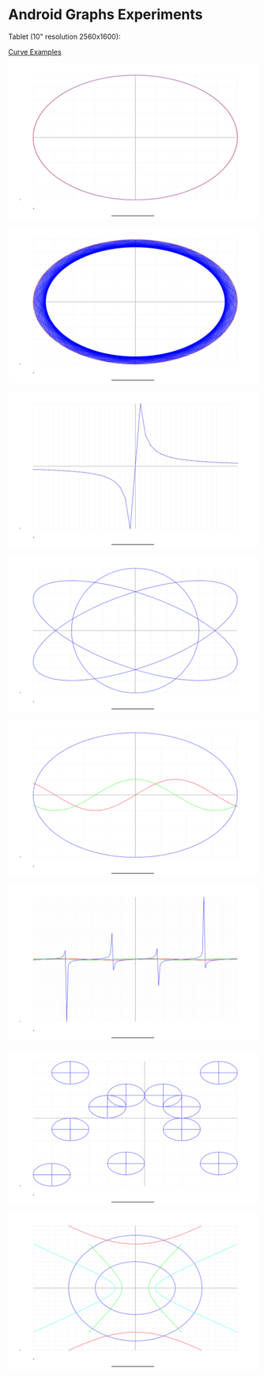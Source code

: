 Android Graphs Experiments
==========================

Tablet (10" resolution 2560x1600):

[Curve Examples](../../app/src/main/java/com/ai/engg/curves/x/y/examples/drawings/Curves.kt)

![Ring Curve](../images/RingCurves_Screenshot_20250311_203300.png)

![Ring Lines](../images/RingLines_Screenshot_20250311_203242.png)

![Half Curve](../images/OneHalfCurve_Screenshot_20250311_211513.png)

![Ellipses with Circle](../images/EllipsesWithCircle_Screenshot_20250311_213719.png)

![Circles and Curves](../images/CircleAndCurve_Screenshot_20250311_213653.png)

![Sin Cos Tan](../images/SinCosTan_Screenshot_20250311_214311.png)

![Protons](../images/Protons_Screenshot_20250311_215830.png)

![ParabolaHyperbolaEllipse](../images/ParabolaHyperbolaEllipse_Screenshot_20250311_220551.png)
